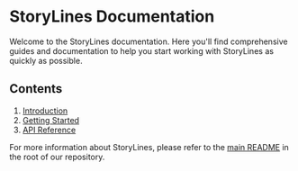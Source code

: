 # StoryLines Documentation

Welcome to the StoryLines documentation. Here you'll find comprehensive guides and documentation to help you start working with StoryLines as quickly as possible.

## Contents

<!-- 6. [Development](development.md)
7. [Deployment](deployment.md) -->
<!-- 8. [Contributing](contributing.md) -->
<!-- 4. [User Guide](user-guide.md) -->
<!-- 9. [Troubleshooting](troubleshooting.md)
10. [FAQs](faqs.md)
11. [Changelog](changelog.md) -->

1. [Introduction](introduction.md)
2. [Getting Started](getting-started.md)
5. [API Reference](api-reference.md)


For more information about StoryLines, please refer to the [main README](../README.md) in the root of our repository.